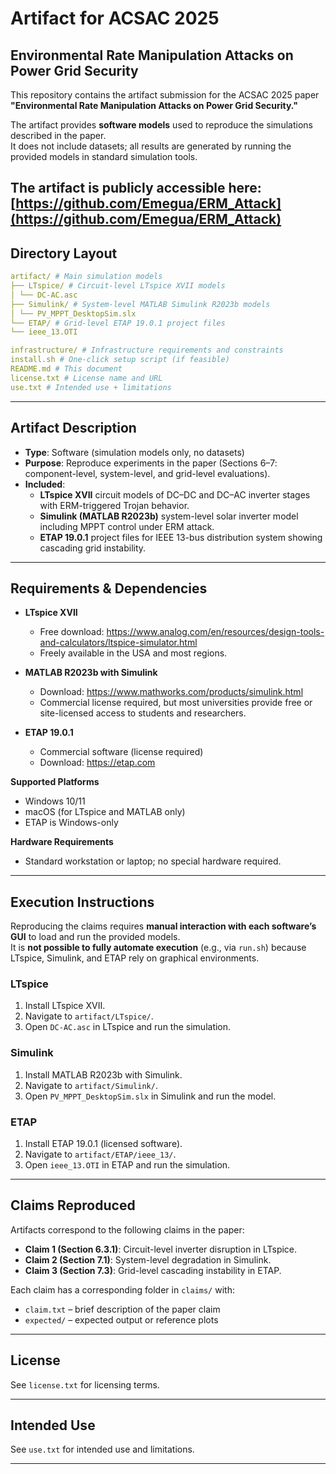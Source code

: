 # Artifact for ACSAC 2025  
## Environmental Rate Manipulation Attacks on Power Grid Security

This repository contains the artifact submission for the ACSAC 2025 paper  
**"Environmental Rate Manipulation Attacks on Power Grid Security."**

The artifact provides **software models** used to reproduce the simulations described in the paper.  
It does not include datasets; all results are generated by running the provided models in standard simulation tools.  

The artifact is publicly accessible here: [https://github.com/Emegua/ERM_Attack](https://github.com/Emegua/ERM_Attack)
---

## Directory Layout

```yaml
artifact/ # Main simulation models
├── LTspice/ # Circuit-level LTspice XVII models
│ └── DC-AC.asc
├── Simulink/ # System-level MATLAB Simulink R2023b models
│ └── PV_MPPT_DesktopSim.slx
└── ETAP/ # Grid-level ETAP 19.0.1 project files
└── ieee_13.OTI

infrastructure/ # Infrastructure requirements and constraints
install.sh # One-click setup script (if feasible)
README.md # This document
license.txt # License name and URL
use.txt # Intended use + limitations
```

---

## Artifact Description

- **Type**: Software (simulation models only, no datasets)  
- **Purpose**: Reproduce experiments in the paper (Sections 6–7: component-level, system-level, and grid-level evaluations).  
- **Included**:  
  - **LTspice XVII** circuit models of DC–DC and DC–AC inverter stages with ERM-triggered Trojan behavior.  
  - **Simulink (MATLAB R2023b)** system-level solar inverter model including MPPT control under ERM attack.  
  - **ETAP 19.0.1** project files for IEEE 13-bus distribution system showing cascading grid instability.  

---

## Requirements & Dependencies

- **LTspice XVII**  
  - Free download: <https://www.analog.com/en/resources/design-tools-and-calculators/ltspice-simulator.html>  
  - Freely available in the USA and most regions.  

- **MATLAB R2023b with Simulink**  
  - Download: <https://www.mathworks.com/products/simulink.html>  
  - Commercial license required, but most universities provide free or site-licensed access to students and researchers.  

- **ETAP 19.0.1**  
  - Commercial software (license required)  
  - Download: <https://etap.com>  

**Supported Platforms**  
- Windows 10/11  
- macOS (for LTspice and MATLAB only)  
- ETAP is Windows-only  

**Hardware Requirements**  
- Standard workstation or laptop; no special hardware required.  

---

## Execution Instructions

Reproducing the claims requires **manual interaction with each software’s GUI** to load and run the provided models.  
It is **not possible to fully automate execution** (e.g., via `run.sh`) because LTspice, Simulink, and ETAP rely on graphical environments.  

### LTspice
1. Install LTspice XVII.  
2. Navigate to `artifact/LTspice/`.  
3. Open `DC-AC.asc` in LTspice and run the simulation.  

### Simulink
1. Install MATLAB R2023b with Simulink.  
2. Navigate to `artifact/Simulink/`.  
3. Open `PV_MPPT_DesktopSim.slx` in Simulink and run the model.  

### ETAP
1. Install ETAP 19.0.1 (licensed software).  
2. Navigate to `artifact/ETAP/ieee_13/`.  
3. Open `ieee_13.OTI` in ETAP and run the simulation.  

---

## Claims Reproduced

Artifacts correspond to the following claims in the paper:  

- **Claim 1 (Section 6.3.1)**: Circuit-level inverter disruption in LTspice.  
- **Claim 2 (Section 7.1)**: System-level degradation in Simulink.  
- **Claim 3 (Section 7.3)**: Grid-level cascading instability in ETAP.  

Each claim has a corresponding folder in `claims/` with:  

- `claim.txt` – brief description of the paper claim  
- `expected/` – expected output or reference plots  

---

## License

See `license.txt` for licensing terms.  

---

## Intended Use

See `use.txt` for intended use and limitations.  

---
